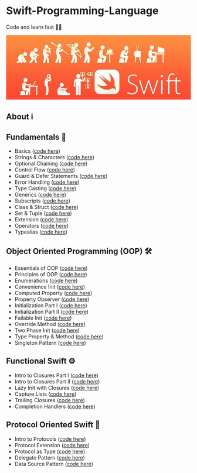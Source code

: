 # Swift-Programming-Language

Code and learn fast 👨‍💻

![](Swift_Cover_Photo.jpeg)

## About ℹ️



## Fundamentals 🔐

* Basics ([code here](https://github.com/rmznaev/Swift-Language/blob/master/Swift_Advanced.playground/Pages/Basics.xcplaygroundpage/Contents.swift))
* Strings & Characters ([code here](https://github.com/rmznaev/Swift-Language/blob/master/Swift_Advanced.playground/Pages/Strings%20%26%20Characters.xcplaygroundpage/Contents.swift))
* Optional Chaining ([code here](https://github.com/rmznaev/Swift-Language/blob/master/Swift_Advanced.playground/Pages/Optional%20Chaining.xcplaygroundpage/Contents.swift))
* Control Flow ([code here](https://github.com/rmznaev/Swift-Language/blob/master/Swift_Advanced.playground/Pages/Control%20Flow.xcplaygroundpage/Contents.swift))
* Guard & Defer Statements ([code here](https://github.com/rmznaev/Swift-Language/blob/master/Swift_Advanced.playground/Pages/Guard%20%26%20Defer%20Statements.xcplaygroundpage/Contents.swift))
* Error Handling ([code here](https://github.com/rmznaev/Swift-Language/blob/master/Swift_Advanced.playground/Pages/Error%20Handling.xcplaygroundpage/Contents.swift))
* Type Casting ([code here](https://github.com/rmznaev/Swift-Language/blob/master/Swift_Advanced.playground/Pages/Type%20Casting.xcplaygroundpage/Contents.swift))
* Generics ([code here](https://github.com/rmznaev/Swift-Language/blob/master/Swift_Advanced.playground/Pages/Generics.xcplaygroundpage/Contents.swift))
* Subscripts ([code here](https://github.com/rmznaev/Swift-Language/blob/master/Swift_Advanced.playground/Pages/Subscripts.xcplaygroundpage/Contents.swift))
* Class & Struct ([code here](https://github.com/rmznaev/Swift-Language/blob/master/Swift_Advanced.playground/Pages/Class%20vs%20Struct.xcplaygroundpage/Contents.swift))
* Set & Tuple ([code here](https://github.com/rmznaev/Swift-Language/blob/master/Swift_Advanced.playground/Pages/Set%20%26%20Tuple.xcplaygroundpage/Contents.swift))
* Extension ([code here](https://github.com/rmznaev/Swift-Language/blob/master/Swift_Advanced.playground/Pages/Extension.xcplaygroundpage/Contents.swift))
* Operators ([code here](https://github.com/rmznaev/Swift-Language/blob/master/Swift_Advanced.playground/Pages/Operators.xcplaygroundpage/Contents.swift))
* Typealias ([code here](https://github.com/rmznaev/Swift-Language/blob/master/Swift_Advanced.playground/Pages/Typealias.xcplaygroundpage/Contents.swift))

## Object Oriented Programming (OOP) 🛠

* Essentials of OOP ([code here](https://github.com/rmznaev/Swift-Language/blob/master/Swift_Advanced.playground/Pages/OOP%20in%20Swift.xcplaygroundpage/Contents.swift))
* Principles of OOP ([code here](https://github.com/rmznaev/Swift-Language/blob/master/Swift_Advanced.playground/Pages/Classes%20(OOP).xcplaygroundpage/Contents.swift))
* Enumerations ([code here](https://github.com/rmznaev/Swift-Language/blob/master/Swift_Advanced.playground/Pages/Enumerations.xcplaygroundpage/Contents.swift))
* Convenience Init ([code here](https://github.com/rmznaev/Swift-Language/blob/master/Swift_Advanced.playground/Pages/Convenience%20Init%20(OOP).xcplaygroundpage/Contents.swift))
* Computed Property ([code here](https://github.com/rmznaev/Swift-Language/blob/master/Swift_Advanced.playground/Pages/Computed%20Property%20(OOP).xcplaygroundpage/Contents.swift))
* Property Observer ([code here](https://github.com/rmznaev/Swift-Language/blob/master/Swift_Advanced.playground/Pages/Property%20Observer%20(OOP).xcplaygroundpage/Contents.swift))
* Initialization Part I ([code here](https://github.com/rmznaev/Swift-Language/blob/master/Swift_Advanced.playground/Pages/Initialization%20Part%20I.xcplaygroundpage/Contents.swift))
* Initialization Part II ([code here](https://github.com/rmznaev/Swift-Language/blob/master/Swift_Advanced.playground/Pages/Initialization%20Part%20II.xcplaygroundpage/Contents.swift))
* Failable Init ([code here](https://github.com/rmznaev/Swift-Language/blob/master/Swift_Advanced.playground/Pages/Failable%20Int.xcplaygroundpage/Contents.swift))
* Override Method ([code here](https://github.com/rmznaev/Swift-Language/blob/master/Swift_Advanced.playground/Pages/Override%20Method%20(OOP).xcplaygroundpage/Contents.swift))
* Two Phase Init ([code here](https://github.com/rmznaev/Swift-Language/blob/master/Swift_Advanced.playground/Pages/Two%20Phase%20Init%20(OOP).xcplaygroundpage/Contents.swift))
* Type Property & Method ([code here](https://github.com/rmznaev/Swift-Language/blob/master/Swift_Advanced.playground/Pages/Type%20Property%20%26%20Method%20(OOP).xcplaygroundpage/Contents.swift))
* Singleton Pattern ([code here](https://github.com/rmznaev/Swift-Language/blob/master/Swift_Advanced.playground/Pages/Singleton%20Pattern%20(OOP).xcplaygroundpage/Contents.swift))

## Functional Swift ⚙️

* Intro to Closures Part I ([code here](https://github.com/rmznaev/Swift-Language/blob/master/Swift_Advanced.playground/Pages/Intro%20to%20Closures%20Part%20I.xcplaygroundpage/Contents.swift))
* Intro to Closures Part II ([code here](https://github.com/rmznaev/Swift-Language/blob/master/Swift_Advanced.playground/Pages/Intro%20to%20Closures%20Part%20II.xcplaygroundpage/Contents.swift))
* Lazy Init with Closures ([code here](https://github.com/rmznaev/Swift-Language/blob/master/Swift_Advanced.playground/Pages/Lazy%20Init%20with%20Closures.xcplaygroundpage/Contents.swift))
* Capture Lists ([code here](https://github.com/rmznaev/Swift-Language/blob/master/Swift_Advanced.playground/Pages/Capture%20Lists.xcplaygroundpage/Contents.swift))
* Trailing Closures ([code here](https://github.com/rmznaev/Swift-Language/blob/master/Swift_Advanced.playground/Pages/Trailing%20Closures.xcplaygroundpage/Contents.swift))
* Completion Handlers ([code here](https://github.com/rmznaev/Swift-Language/blob/master/Swift_Advanced.playground/Pages/Completion%20Handlers.xcplaygroundpage/Contents.swift))

## Protocol Oriented Swift 🔗

* Intro to Protocols ([code here](https://github.com/rmznaev/Swift-Language/blob/master/Swift_Advanced.playground/Pages/Intro%20to%20Protocols.xcplaygroundpage/Contents.swift))
* Protocol Extension ([code here](https://github.com/rmznaev/Swift-Language/blob/master/Swift_Advanced.playground/Pages/Protocol%20Extension.xcplaygroundpage/Contents.swift))
* Protocol as Type ([code here](https://github.com/rmznaev/Swift-Language/blob/master/Swift_Advanced.playground/Pages/Protocol%20as%20Type.xcplaygroundpage/Contents.swift))
* Delegate Pattern ([code here](https://github.com/rmznaev/Swift-Language/blob/master/Swift_Advanced.playground/Pages/Delegate%20Pattern.xcplaygroundpage/Contents.swift))
* Data Source Pattern ([code here](https://github.com/rmznaev/Swift-Language/blob/master/Swift_Advanced.playground/Pages/Data%20Source%20Pattern.xcplaygroundpage/Contents.swift))
